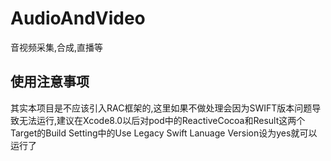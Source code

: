# AudioAndVideo
音视频采集,合成,直播等

## 使用注意事项
其实本项目是不应该引入RAC框架的,这里如果不做处理会因为SWIFT版本问题导致无法运行,建议在Xcode8.0以后对pod中的ReactiveCocoa和Result这两个Target的Build Setting中的Use Legacy Swift Lanuage Version设为yes就可以运行了